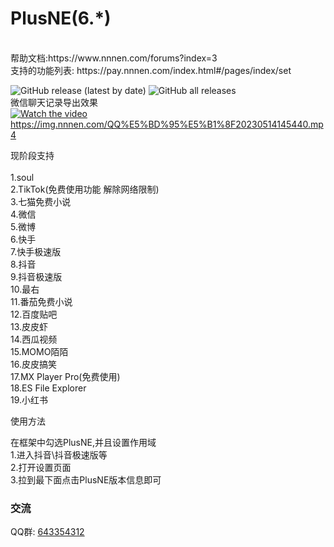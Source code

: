 # PlusNE(6.*)

<br>
帮助文档:https://www.nnnen.com/forums?index=3
<br>
支持的功能列表: https://pay.nnnen.com/index.html#/pages/index/set
<br>

<img alt="GitHub release (latest by date)" src="https://img.shields.io/github/v/release/Xposed-Modules-Repo/com.nnnen.plusne">   <img alt="GitHub all releases" src="https://img.shields.io/github/downloads/Xposed-Modules-Repo/com.nnnen.plusne/total">
<br>
微信聊天记录导出效果<br>
[![Watch the video](https://img.nnnen.com/QQ%E5%BD%95%E5%B1%8F20230514145440%5B00-00-00%5D%5B20230514-150059241%5D_%E7%88%B1%E5%A5%87%E8%89%BA.jpg)](https://img.nnnen.com/QQ%E5%BD%95%E5%B1%8F20230514145440.mp4)
<br>
https://img.nnnen.com/QQ%E5%BD%95%E5%B1%8F20230514145440.mp4
<br>

现阶段支持 <br><br>
1.soul<br>
2.TikTok(免费使用功能 解除网络限制)<br>
3.七猫免费小说<br>
4.微信<br>
5.微博<br>
6.快手<br>
7.快手极速版<br>
8.抖音<br>
9.抖音极速版<br>
10.最右<br>
11.番茄免费小说<br>
12.百度贴吧<br>
13.皮皮虾<br>
14.西瓜视频<br>
15.MOMO陌陌<br>
16.皮皮搞笑<br>
17.MX Player Pro(免费使用)<br>
18.ES File Explorer<br>
19.小红书<br>


 使用方法

在框架中勾选PlusNE,并且设置作用域
<br>
1.进入抖音\抖音极速版等
<br>
2.打开设置页面
<br>
3.拉到最下面点击PlusNE版本信息即可

### 交流
QQ群: [643354312](https://qm.qq.com/cgi-bin/qm/qr?k=gFJjbdjUQxC9rBGFdjZi7UKn9Jpyg0Rp&jump_from=webapi)
